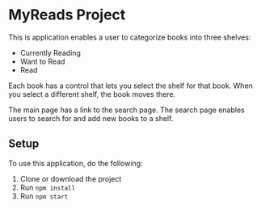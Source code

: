 # MyReads Project

This is application enables a user to categorize books into three shelves:
- Currently Reading
- Want to Read
- Read

Each book has a control that lets you select the shelf for that book. When you select a different shelf, the book moves there. 

The main page has a link to the search page. The search page enables users to search for and add new books to a shelf.

## Setup
To use this application, do the following:
1. Clone or download the project
2. Run `npm install`
3. Run `npm start`

